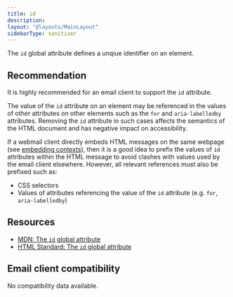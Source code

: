 ```yaml
---
title: id
description:
layout: "@layouts/MainLayout"
sidebarType: sanitizer
---
```


The `id` global attribute defines a unqiue identifier on an element.

## Recommendation

It is highly recommended for an email client to support the `id` attribute.

The value of the `id` attribute on an element may be referenced in the values of other attributes on other elements such as the `for` and `aria-labelledby` attributes. Removing the `id` attribute in such cases affects the semantics of the HTML document and has negative impact on accessibility.

If a webmail client directly embeds HTML messages on the same webpage (see [embedding contexts](/en/docs/vision/#embedding-contexts)), then it is a good idea to prefix the values of `id` attributes within the HTML message to avoid clashes with values used by the email client elsewhere. However, all relevant references must also be prefixed such as:

- CSS selectors
- Values of attributes referencing the value of the `id` attribute (e.g. `for`, `aria-labelledby`)

## Resources

- [MDN: The `id` global attribute](https://developer.mozilla.org/en-US/docs/Web/HTML/Global_attributes/id)
- [HTML Standard: The `id` global attribute](https://html.spec.whatwg.org/multipage/dom.html#global-attributes:the-id-attribute-2)

## Email client compatibility

No compatibility data available.